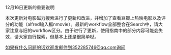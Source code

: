 12月16日更新的重要说明

本次更新对电影磁力搜索进行了更新和改进，并增加了查看豆瓣上热映电影以及评分的功能（alfred输入框nmovie）。最新的workflow全部整合在Search中，请大家注意与旧的workflow区分。由于进行了更新，使用指南中的部分内容可能会失效，请大家自行探索，但基本上还是很简单哒。

如果有什么问题的话欢迎发邮件到352285746@qq.com询问